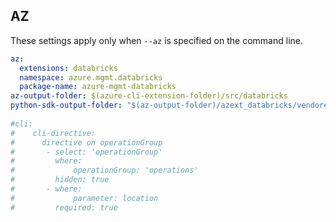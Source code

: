 ## AZ

These settings apply only when `--az` is specified on the command line.

``` yaml $(az)
az:
  extensions: databricks
  namespace: azure.mgmt.databricks
  package-name: azure-mgmt-databricks
az-output-folder: $(azure-cli-extension-folder)/src/databricks
python-sdk-output-folder: "$(az-output-folder)/azext_databricks/vendored_sdks/databricks"
  
#cli:
#    cli-directive:
#      directive on operationGroup
#       - select: 'operationGroup'
#         where:
#             operationGroup: 'operations'
#         hidden: true
#       - where:
#             parameter: location
#         required: true

```
